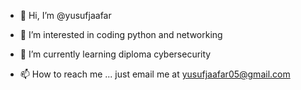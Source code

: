 - 👋 Hi, I’m @yusufjaafar
- 👀 I’m interested in coding python and networking
- 🌱 I’m currently learning diploma cybersecurity

- 📫 How to reach me ... just email me at yusufjaafar05@gmail.com

<!---
yusufjaafar/yusufjaafar is a ✨ special ✨ repository because its `README.md` (this file) appears on your GitHub profile.
You can click the Preview link to take a look at your changes.
--->
